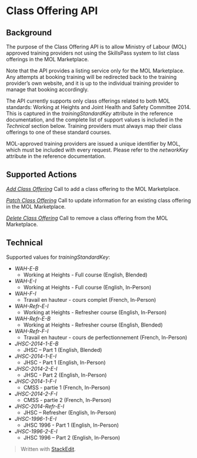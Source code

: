 # Class Offering API

## Background

The purpose of the Class Offering API is to allow Ministry of Labour (MOL) approved training providers not using the SkillsPass system to list class offerings in the MOL Marketplace.

Note that the API provides a listing service only for the MOL Marketplace. Any attempts at booking training will be redirected back to the training provider’s own website, and it is up to the individual training provider to manage that booking accordingly.

The API currently supports only class offerings related to both MOL standards: Working at Heights and Joint Health and Safety Committee 2014. This is captured in the _trainingStandardKey_ attribute in the reference documentation, and the complete list of support values is included in the _Technical_ section below. Training providers must always map their class offerings to one of these standard courses.

MOL-approved training providers are issued a unique identifier by MOL, which must be included with every request. Please refer to the _networkKey_ attribute in the reference documentation.

## Supported Actions

[*Add Class Offering*](https://bluedrop360apiv2network.docs.apiary.io/#reference/class-offerings/add-class-offering/add-a-class-offering)
Call to add a class offering to the MOL Marketplace.

[*Patch Class Offering*](https://bluedrop360apiv2network.docs.apiary.io/#reference/class-offerings/class-offering/patch-a-class-offering)
Call to update information for an existing class offering in the MOL Marketplace.

[*Delete Class Offering*](https://bluedrop360apiv2network.docs.apiary.io/#reference/class-offerings/class-offering/delete-a-class-offering)
Call to remove a class offering from the MOL Marketplace.


## Technical

Supported values for *trainingStandardKey*:

- *WAH-E-B*
	- Working at Heights - Full course (English, Blended)  
- *WAH-E-I*  
	- Working at Heights - Full course (English, In-Person)  
- *WAH-F-I* 
	- Travail en hauteur - cours complet (French, In-Person)
- *WAH-Refr-E-I*
	- Working at Heights - Refresher course (English, In-Person)  
- *WAH-Refr-E-B*
	- Working at Heights - Refresher course (English, Blended)  
- *WAH-Refr-F-I*
	- Travail en hauteur - cours de perfectionnement (French, In-Person) 
- *JHSC-2014-1-E-B*
	- JHSC – Part 1 (English, Blended)
- *JHSC-2014-1-E-I*
	- JHSC - Part 1 (English, In-Person)
- *JHSC-2014-2-E-I*
	- JHSC - Part 2 (English, In-Person) 
- *JHSC-2014-1-F-I*
	- CMSS - partie 1 (French, In-Person) 
- *JHSC-2014-2-F-I*
	- CMSS - partie 2 (French, In-Person) 
- *JHSC-2014-Refr-E-I*
	- JHSC – Refresher (English, In-Person) 
- *JHSC-1996-1-E-I*
	- JHSC 1996 - Part 1 (English, In-Person) 
- *JHSC-1996-2-E-I*
	- JHSC 1996 – Part 2 (English, In-Person)







> Written with [StackEdit](https://stackedit.io/).
